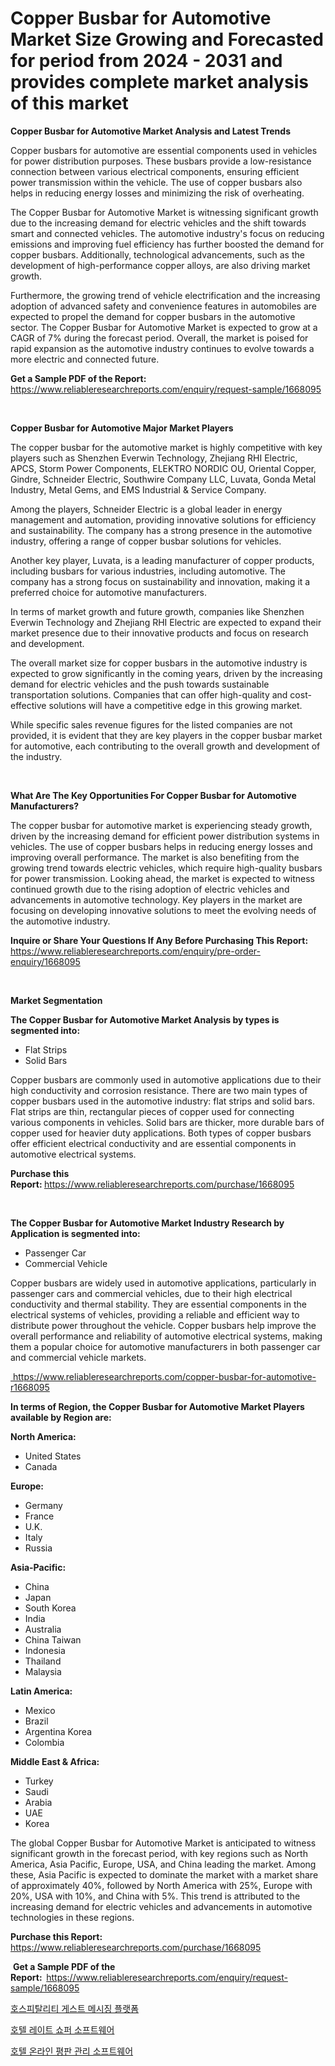 <p><h1>Copper Busbar for Automotive Market Size Growing and Forecasted for period from 2024 - 2031 and provides complete market analysis of this market</h1></p><p><strong>Copper Busbar for Automotive Market Analysis and Latest Trends</strong></p>
<p><p>Copper busbars for automotive are essential components used in vehicles for power distribution purposes. These busbars provide a low-resistance connection between various electrical components, ensuring efficient power transmission within the vehicle. The use of copper busbars also helps in reducing energy losses and minimizing the risk of overheating.</p><p>The Copper Busbar for Automotive Market is witnessing significant growth due to the increasing demand for electric vehicles and the shift towards smart and connected vehicles. The automotive industry's focus on reducing emissions and improving fuel efficiency has further boosted the demand for copper busbars. Additionally, technological advancements, such as the development of high-performance copper alloys, are also driving market growth.</p><p>Furthermore, the growing trend of vehicle electrification and the increasing adoption of advanced safety and convenience features in automobiles are expected to propel the demand for copper busbars in the automotive sector. The Copper Busbar for Automotive Market is expected to grow at a CAGR of 7% during the forecast period. Overall, the market is poised for rapid expansion as the automotive industry continues to evolve towards a more electric and connected future.</p></p>
<p><strong>Get a Sample PDF of the Report:&nbsp;</strong> <a href="https://www.reliableresearchreports.com/enquiry/request-sample/1668095">https://www.reliableresearchreports.com/enquiry/request-sample/1668095</a></p>
<p>&nbsp;</p>
<p><strong>Copper Busbar for Automotive Major Market Players</strong></p>
<p><p>The copper busbar for the automotive market is highly competitive with key players such as Shenzhen Everwin Technology, Zhejiang RHI Electric, APCS, Storm Power Components, ELEKTRO NORDIC OU, Oriental Copper, Gindre, Schneider Electric, Southwire Company LLC, Luvata, Gonda Metal Industry, Metal Gems, and EMS Industrial & Service Company.</p><p>Among the players, Schneider Electric is a global leader in energy management and automation, providing innovative solutions for efficiency and sustainability. The company has a strong presence in the automotive industry, offering a range of copper busbar solutions for vehicles.</p><p>Another key player, Luvata, is a leading manufacturer of copper products, including busbars for various industries, including automotive. The company has a strong focus on sustainability and innovation, making it a preferred choice for automotive manufacturers.</p><p>In terms of market growth and future growth, companies like Shenzhen Everwin Technology and Zhejiang RHI Electric are expected to expand their market presence due to their innovative products and focus on research and development.</p><p>The overall market size for copper busbars in the automotive industry is expected to grow significantly in the coming years, driven by the increasing demand for electric vehicles and the push towards sustainable transportation solutions. Companies that can offer high-quality and cost-effective solutions will have a competitive edge in this growing market.</p><p>While specific sales revenue figures for the listed companies are not provided, it is evident that they are key players in the copper busbar market for automotive, each contributing to the overall growth and development of the industry.</p></p>
<p>&nbsp;</p>
<p><strong>What Are The Key Opportunities For Copper Busbar for Automotive Manufacturers?</strong></p>
<p><p>The copper busbar for automotive market is experiencing steady growth, driven by the increasing demand for efficient power distribution systems in vehicles. The use of copper busbars helps in reducing energy losses and improving overall performance. The market is also benefiting from the growing trend towards electric vehicles, which require high-quality busbars for power transmission. Looking ahead, the market is expected to witness continued growth due to the rising adoption of electric vehicles and advancements in automotive technology. Key players in the market are focusing on developing innovative solutions to meet the evolving needs of the automotive industry.</p></p>
<p><strong>Inquire or Share Your Questions If Any Before Purchasing This Report:</strong> <a href="https://www.reliableresearchreports.com/enquiry/pre-order-enquiry/1668095">https://www.reliableresearchreports.com/enquiry/pre-order-enquiry/1668095</a></p>
<p>&nbsp;</p>
<p><strong>Market Segmentation</strong></p>
<p><strong>The Copper Busbar for Automotive Market Analysis by types is segmented into:</strong></p>
<p><ul><li>Flat Strips</li><li>Solid Bars</li></ul></p>
<p><p>Copper busbars are commonly used in automotive applications due to their high conductivity and corrosion resistance. There are two main types of copper busbars used in the automotive industry: flat strips and solid bars. Flat strips are thin, rectangular pieces of copper used for connecting various components in vehicles. Solid bars are thicker, more durable bars of copper used for heavier duty applications. Both types of copper busbars offer efficient electrical conductivity and are essential components in automotive electrical systems.</p></p>
<p><strong>Purchase this Report:&nbsp;</strong><a href="https://www.reliableresearchreports.com/purchase/1668095">https://www.reliableresearchreports.com/purchase/1668095</a></p>
<p>&nbsp;</p>
<p><strong>The Copper Busbar for Automotive Market Industry Research by Application is segmented into:</strong></p>
<p><ul><li>Passenger Car</li><li>Commercial Vehicle</li></ul></p>
<p><p>Copper busbars are widely used in automotive applications, particularly in passenger cars and commercial vehicles, due to their high electrical conductivity and thermal stability. They are essential components in the electrical systems of vehicles, providing a reliable and efficient way to distribute power throughout the vehicle. Copper busbars help improve the overall performance and reliability of automotive electrical systems, making them a popular choice for automotive manufacturers in both passenger car and commercial vehicle markets.</p></p>
<p><a href="https://www.reliableresearchreports.com/copper-busbar-for-automotive-r1668095">&nbsp;https://www.reliableresearchreports.com/copper-busbar-for-automotive-r1668095</a></p>
<p><strong>In terms of Region, the Copper Busbar for Automotive Market Players available by Region are:</strong></p>
<p>
    <p> <strong> North America: </strong>
        <ul>
            <li>United States</li>
            <li>Canada</li>
        </ul>
        </p> 
    <p> <strong> Europe: </strong>
        <ul>
            <li>Germany</li>
            <li>France</li>
            <li>U.K.</li>
            <li>Italy</li>
            <li>Russia</li>
        </ul>
        </p> 
    <p> <strong> Asia-Pacific: </strong>
        <ul>
            <li>China</li>
            <li>Japan</li>
            <li>South Korea</li>
            <li>India</li>
            <li>Australia</li>
            <li>China Taiwan</li>
            <li>Indonesia</li>
            <li>Thailand</li>
            <li>Malaysia</li>
        </ul>
        </p> 
    <p> <strong> Latin America: </strong>
        <ul>
            <li>Mexico</li>
            <li>Brazil</li>
            <li>Argentina Korea</li>
            <li>Colombia</li>
        </ul>
        </p> 
    <p> <strong> Middle East & Africa: </strong>
        <ul>
            <li>Turkey</li>
            <li>Saudi</li>
            <li>Arabia</li>
            <li>UAE</li>
            <li>Korea</li>
        </ul>
    </p>
    </p>
<p><p>The global Copper Busbar for Automotive Market is anticipated to witness significant growth in the forecast period, with key regions such as North America, Asia Pacific, Europe, USA, and China leading the market. Among these, Asia Pacific is expected to dominate the market with a market share of approximately 40%, followed by North America with 25%, Europe with 20%, USA with 10%, and China with 5%. This trend is attributed to the increasing demand for electric vehicles and advancements in automotive technologies in these regions.</p></p>
<p><strong>Purchase this Report: </strong><a href="https://www.reliableresearchreports.com/purchase/1668095">https://www.reliableresearchreports.com/purchase/1668095</a></p>
<p>&nbsp;<strong>Get a Sample PDF of the Report:&nbsp;&nbsp;</strong><a href="https://www.reliableresearchreports.com/enquiry/request-sample/1668095">https://www.reliableresearchreports.com/enquiry/request-sample/1668095</a></p>
<p><strong></strong></p>
<p><p><a href="https://github.com/kein8762/Market-Research-Report-List-3/blob/main/122825183020.md">호스피탈리티 게스트 메시징 플랫폼</a></p><p><a href="https://github.com/erwindropdead54/Market-Research-Report-List-2/blob/main/629224883021.md">호텔 레이트 쇼퍼 소프트웨어</a></p><p><a href="https://github.com/RichardLueilwitz787/Market-Research-Report-List-3/blob/main/135424183019.md">호텔 온라인 평판 관리 소프트웨어</a></p></p>